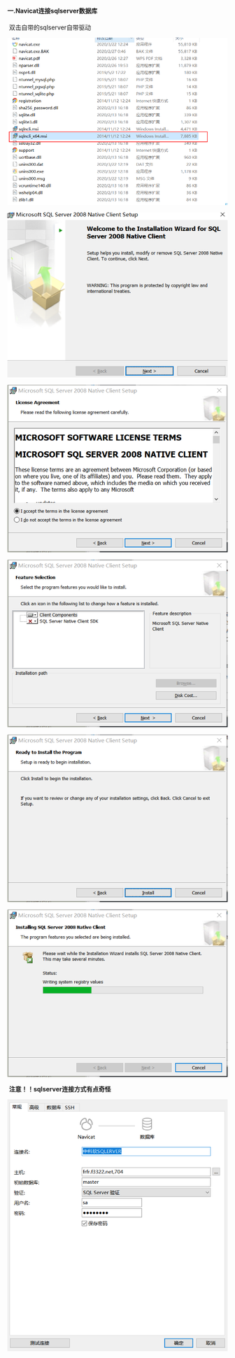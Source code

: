 #### 一.Navicat连接sqlserver数据库

​	双击自带的sqlserver自带驱动

![image-20200322125233010](%E4%B8%80.Navicat%E8%BF%9E%E6%8E%A5sqlserver%E6%95%B0%E6%8D%AE%E5%BA%93.assets/image-20200322125233010.png)

![image-20200322125245277](%E4%B8%80.Navicat%E8%BF%9E%E6%8E%A5sqlserver%E6%95%B0%E6%8D%AE%E5%BA%93.assets/image-20200322125245277.png)

![image-20200322125252998](%E4%B8%80.Navicat%E8%BF%9E%E6%8E%A5sqlserver%E6%95%B0%E6%8D%AE%E5%BA%93.assets/image-20200322125252998.png)

![image-20200322125312367](%E4%B8%80.Navicat%E8%BF%9E%E6%8E%A5sqlserver%E6%95%B0%E6%8D%AE%E5%BA%93.assets/image-20200322125312367.png)

![image-20200322125320087](%E4%B8%80.Navicat%E8%BF%9E%E6%8E%A5sqlserver%E6%95%B0%E6%8D%AE%E5%BA%93.assets/image-20200322125320087.png)

![image-20200322125329239](%E4%B8%80.Navicat%E8%BF%9E%E6%8E%A5sqlserver%E6%95%B0%E6%8D%AE%E5%BA%93.assets/image-20200322125329239.png)

​										**注意！！sqlserver连接方式有点奇怪**

![image-20200322130748048](%E4%B8%80.Navicat%E8%BF%9E%E6%8E%A5sqlserver%E6%95%B0%E6%8D%AE%E5%BA%93.assets/image-20200322130748048.png)

